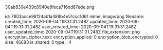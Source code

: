 30ab830e439c8940e8feca716dd87ede.png

id: 7803acce98f24ab1a488b4e51ccc1d61
mime: image/png
filename: 
created_time: 2020-09-04T19:31:31.248Z
updated_time: 2020-09-04T19:31:31.248Z
user_created_time: 2020-09-04T19:31:31.248Z
user_updated_time: 2020-09-04T19:31:31.248Z
file_extension: png
encryption_cipher_text: 
encryption_applied: 0
encryption_blob_encrypted: 0
size: 46683
is_shared: 0
type_: 4